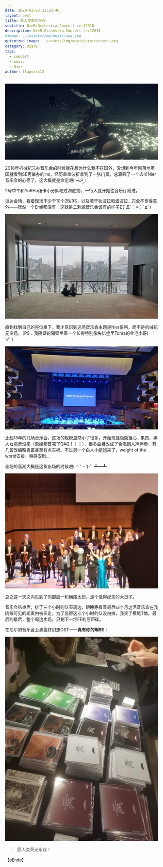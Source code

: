 ```yaml
---
date: 2020-02-03 12:26:40
layout: post
title: 愿人类荣光永存
subtitle: NieR:Orchestra Concert re:12018
description: NieR:Orchestra Concert re:12018
#image: ../assets/img/music/aaa.jpg
optimized_image: ../assets/img/music/nierconcert.png
category: Diary
tags:
  - concert
  - music
  - Nier
author: llapuras13
---
```


![](../assets/img/music/aaa.jpg)

2018年机械纪元办音乐会的时候就在想为什么我不在国外，没想到今年刚落地英国就看到SE再举办的ins，经历重重波折拿到了一张门票，总算圆了一个去听Nier音乐会的心愿了。这大概就是命运吧( •́ω•̩̥̀ )

2号中午和YoRHa纽卡小分队吃过海底捞，一行人就开始往音乐厅前进。

抵达会场，看着现场不少于10个2B/9S，以及若干狄波拉和波波拉...完全不觉得意外——居然一个Emil都没有！这就是二刺螈音乐会该有的样子Σ(ﾟДﾟ；≡；ﾟдﾟ)

![音乐厅外的2B和A2小姐姐们](../assets/img/music/coser.png)

直到找到自己的座位坐下，我才意识到这场音乐会主题是Nier系列，而不是机械纪元专场。（PS：我隔壁的隔壁坐着一个长得特别像失忆症里Toma的金毛小哥(　ﾟ∀ﾟ)

![](../assets/img/music/concert001.png)

比起18年的几场音乐会，这场的规模显然小了很多，开始前就隐隐担心...果然，黑人女高音没来（歌姬那首凉了QAQ！！！），很多曲目改成了合唱团人声伴奏，有几首改编略鬼畜甚至有点车祸。不过另一个白人小姐姐来了，weight of the world安排，稍感安慰...

全场的高潮大概是这货出场的时候吧( ╯' - ')╯ ┻━┻

![](../assets/img/music/emm.jpg)

总之这一天之内见到了冈部启一和横尾太郎，是个值得纪念的大日子。

音乐会结束后，排了三个小时的队买周边，眼睁睁看着最后四个月之泪音乐盒在我肉眼可见的距离内被买走。为了显得这三个小时的队没白排，我买了横尾T恤。最后的最后，整个周边卖场，只剩下一堆FF的原声碟。

在尼尔的音乐会上卖最终幻想OST——**真有你的啊SE**！

![](../assets/img/music/ff.jpg)

>愿人类荣光永存！

【ʚEndɞ】
